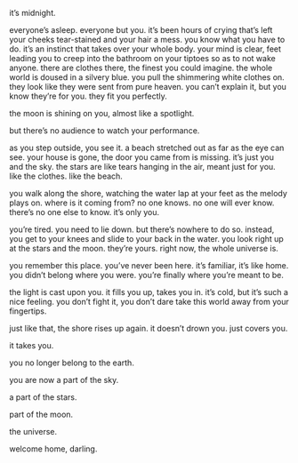 it’s midnight.

everyone’s asleep. everyone but you. it’s been hours of crying that’s left your cheeks tear-stained and your
hair a mess. you know what you have to do. it’s an instinct that takes over your whole body. your mind is
clear, feet leading you to creep into the bathroom on your tiptoes so as to not wake anyone. there are clothes there, the finest
you could imagine. the whole world is doused in a silvery blue. you pull the shimmering white clothes on.
they look like they were sent from pure heaven. you can’t explain it, but you know they’re for you. they fit
you perfectly.

the moon is shining on you, almost like a spotlight.

but there’s no audience to watch your performance.

as you step outside, you see it. a beach stretched out as far as the eye can see. your house is gone, the door
you came from is missing. it’s just you and the sky. the stars are like tears hanging in the air, meant just
for you. like the clothes. like the beach.

you walk along the shore, watching the water lap at your feet as the melody plays on. where is it coming
from? no one knows. no one will ever know. there’s no one else to know. it’s only you.

you’re tired. you need to lie down. but there’s nowhere to do so. instead, you get to your knees and slide
to your back in the water. you look right up at the stars and the moon. they’re yours. right now, the whole
universe is.

you remember this place. you’ve never been here. it’s familiar, it’s like home. you didn’t belong where you
were. you’re finally where you’re meant to be.

the light is cast upon you. it fills you up, takes you in. it’s cold, but it’s such a nice feeling. you don’t fight
it, you don’t dare take this world away from your fingertips.

just like that, the shore rises up again. it doesn’t drown you. just covers you.

it takes you.

you no longer belong to the earth.

you are now a part of the sky.

a part of the stars.

part of the moon.

the universe.

welcome home, darling.
